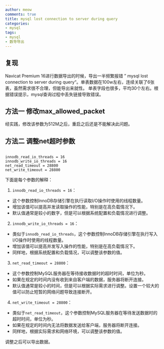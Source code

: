 ```yaml
---
author: meow
comments: true
title: mysql lost connection to server during query
categories:
- mysql
tags:
- mysql
- 数导导出
---
```

## 复现
Navicat Premium 16进行数据导出的时候，导出一半频繁报错 ” mysql lost connection to server during query“。单表数据在100w左右，连续关联了6张表，虽然需求很不合理，但能导出来就性。
单表字段也很多，平均30个左右。根据错误提示，mysql查询过程中丢失链接导致错误。

## 方法一 修改max_allowed_packet

经实践，修改该参数为512M之后，重启之后还是不能解决此问题。

## 方法二 调整net超时参数

```

innodb_read_io_threads = 16
innodb_write_io_threads = 16
net_read_timeout = 28800
net_write_timeout = 28800

```

下面是每个参数的解释：

1. `innodb_read_io_threads = 16`：
  - 这个参数控制InnoDB存储引擎在执行读取I/O操作时使用的线程数量。
  - 增加该值可以提高并发读取操作的性能，特别是在高负载情况下。
  - 默认值通常是较小的数字，但是可以根据系统配置和负载情况进行调整。

2. `innodb_write_io_threads = 16`：
  - 类似于`innodb_read_io_threads`，这个参数控制InnoDB存储引擎在执行写入I/O操作时使用的线程数量。
  - 增加该值可以提高并发写入操作的性能，特别是在高负载情况下。
  - 同样地，根据系统配置和负载情况，可以调整该参数的值。

3. `net_read_timeout = 28800`：
  - 这个参数控制MySQL服务器在等待接收数据时的超时时间，单位为秒。
  - 如果在规定的时间内没有收到来自客户端的数据，服务器将断开连接。
  - 默认值通常是较小的时间，但是可以根据实际需求进行调整。设置一个较大的值可以防止短暂的网络问题导致连接断开。

4. `net_write_timeout = 28800`：
  - 类似于`net_read_timeout`，这个参数控制MySQL服务器在等待发送数据时的超时时间，单位为秒。
  - 如果在规定的时间内无法将数据发送给客户端，服务器将断开连接。
  - 同样地，根据实际需求和网络环境，可以调整该参数的值。

调整之后可以导出数据。
